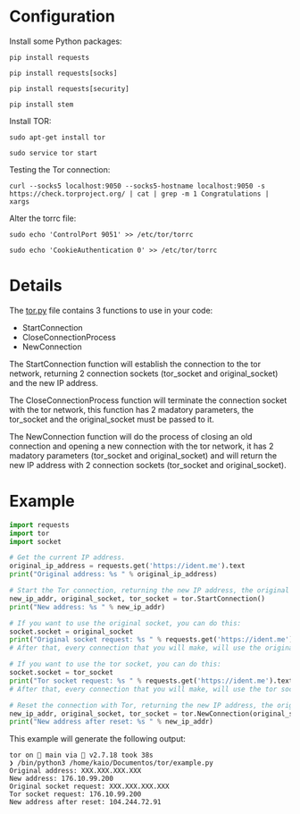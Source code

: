 # Configuration
Install some Python packages:
```shell
pip install requests
```
```shell
pip install requests[socks]
```
```shell
pip install requests[security]
```
```shell
pip install stem
```

Install TOR:
```shell
sudo apt-get install tor
```
```shell
sudo service tor start
```

Testing the Tor connection:
```shell
curl --socks5 localhost:9050 --socks5-hostname localhost:9050 -s https://check.torproject.org/ | cat | grep -m 1 Congratulations | xargs
```

Alter the torrc file:
```shell
sudo echo 'ControlPort 9051' >> /etc/tor/torrc
```
```shell
sudo echo 'CookieAuthentication 0' >> /etc/tor/torrc
```
# Details

The [tor.py](./tor.py) file contains 3 functions to use in your code: 

- StartConnection
- CloseConnectionProcess
- NewConnection

The StartConnection function will establish the connection to the tor network, returning 2 connection sockets (tor_socket and original_socket) and the new IP address.

The CloseConnectionProcess function will terminate the connection socket with the tor network, this function has 2 madatory parameters, the tor_socket and the original_socket must be passed to it.

The NewConnection function will do the process of closing an old connection and opening a new connection with the tor network, it has 2 madatory parameters (tor_socket and original_socket) and will return the new IP address with 2 connection sockets (tor_socket and original_socket).

# Example


```python
import requests
import tor
import socket

# Get the current IP address.
original_ip_address = requests.get('https://ident.me').text
print("Original address: %s " % original_ip_address)

# Start the Tor connection, returning the new IP address, the original socket and the tor socket, by default, the tor socket will already be active.
new_ip_addr, original_socket, tor_socket = tor.StartConnection()
print("New address: %s " % new_ip_addr)

# If you want to use the original socket, you can do this:
socket.socket = original_socket
print("Original socket request: %s " % requests.get('https://ident.me').text) # Return your real IP address
# After that, every connection that you will make, will use the original socket.

# If you want to use the tor socket, you can do this:
socket.socket = tor_socket
print("Tor socket request: %s " % requests.get('https://ident.me').text) # Return your Tor IP address
# After that, every connection that you will make, will use the tor socket.

# Reset the connection with Tor, returning the new IP address, the original socket and the tor socket.
new_ip_addr, original_socket, tor_socket = tor.NewConnection(original_socket = original_socket, tor_socket = tor_socket)
print("New address after reset: %s " % new_ip_addr)
```
This example will generate the following output:
```console
tor on  main via 🐍 v2.7.18 took 38s 
❯ /bin/python3 /home/kaio/Documentos/tor/example.py
Original address: XXX.XXX.XXX.XXX 
New address: 176.10.99.200 
Original socket request: XXX.XXX.XXX.XXX 
Tor socket request: 176.10.99.200 
New address after reset: 104.244.72.91 
```